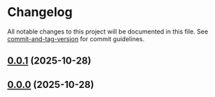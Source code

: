 # Changelog

All notable changes to this project will be documented in this file. See [commit-and-tag-version](https://github.com/absolute-version/commit-and-tag-version) for commit guidelines.

## [0.0.1](https://github.com/mrmarble/userscript-x/compare/dev@0.0.0...dev@0.0.1) (2025-10-28)

## [0.0.0](https://github.com/mrmarble/userscript-x/compare/dev@0.0.0...dev@0.0.0) (2025-10-28)
